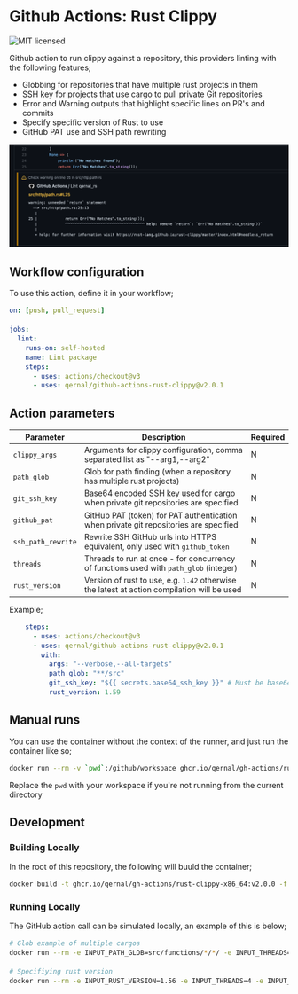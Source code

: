 # Github Actions: Rust Clippy

![MIT licensed](https://img.shields.io/badge/license-MIT-blue.svg)

Github action to run clippy against a repository, this providers linting with the following features;

- Globbing for repositories that have multiple rust projects in them
- SSH key for projects that use cargo to pull private Git repositories
- Error and Warning outputs that highlight specific lines on PR's and commits
- Specify specific version of Rust to use
- GitHub PAT use and SSH path rewriting

![alt text](gh_lint_example.png "GitHub Lint Example")

## Workflow configuration

To use this action, define it in your workflow;

```yaml
on: [push, pull_request]

jobs:
  lint:
    runs-on: self-hosted
    name: Lint package
    steps:
      - uses: actions/checkout@v3
      - uses: qernal/github-actions-rust-clippy@v2.0.1
```

## Action parameters

| Parameter | Description | Required |
| ---- | ---- | ---- |
| `clippy_args` | Arguments for clippy configuration, comma separated list as "--arg1,--arg2" | N |
| `path_glob` | Glob for path finding (when a repository has multiple rust projects) | N |
| `git_ssh_key` | Base64 encoded SSH key used for cargo when private git repositories are specified | N |
| `github_pat` | GitHub PAT (token) for PAT authentication when private git repositories are specified | N |
| `ssh_path_rewrite` | Rewrite SSH GitHub urls into HTTPS equivalent, only used with `github_token` | N |
| `threads` | Threads to run at once - for concurrency of functions used with `path_glob` (integer) | N |
| `rust_version` | Version of rust to use, e.g. `1.42` otherwise the latest at action compilation will be used | N |

Example;

```yaml
    steps:
      - uses: actions/checkout@v3
      - uses: qernal/github-actions-rust-clippy@v2.0.1
        with:
          args: "--verbose,--all-targets"
          path_glob: "**/src"
          git_ssh_key: "${{ secrets.base64_ssh_key }}" # Must be base64 encoded and a valid RSA key
          rust_version: 1.59
```

## Manual runs

You can use the container without the context of the runner, and just run the container like so;

```bash
docker run --rm -v `pwd`:/github/workspace ghcr.io/qernal/gh-actions/rust-clippy-x86_64:v2.0.0
```

Replace the `pwd` with your workspace if you're not running from the current directory

## Development

### Building Locally

In the root of this repository, the following will buuld the container;

```bash
docker build -t ghcr.io/qernal/gh-actions/rust-clippy-x86_64:v2.0.0 -f ./Dockerfile ./
```

### Running Locally

The GitHub action call can be simulated locally, an example of this is below;

```bash
# Glob example of multiple cargos
docker run --rm -e INPUT_PATH_GLOB=src/functions/*/*/ -e INPUT_THREADS=4 -e INPUT_GIT_SSH_KEY="$(cat ~/.ssh/my_key | base64 -w0)" -v `pwd`:/github/workspace ghcr.io/qernal/gh-actions/rust-clippy-x86_64:v2.0.1

# Specifiying rust version
docker run --rm -e INPUT_RUST_VERSION=1.56 -e INPUT_THREADS=4 -e INPUT_GIT_SSH_KEY="$(cat ~/.ssh/my_key | base64 -w0)" -v `pwd`:/github/workspace ghcr.io/qernal/gh-actions/rust-clippy-x86_64:v2.0.1
```